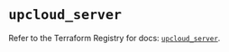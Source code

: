 # `upcloud_server`

Refer to the Terraform Registry for docs: [`upcloud_server`](https://registry.terraform.io/providers/upcloudltd/upcloud/5.19.0/docs/resources/server).
